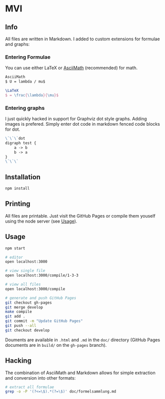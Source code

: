 # MVI

## Info

All files are written in Markdown. I added to custom extensions for formulae and graphs:

### Entering Formulae

You can use either LaTeX or [AsciiMath](asciimath.org) (recommended) for math.

```md
AsciiMath
$ U = lambda / mu$
```

```tex
\LaTeX
$ = \frac{\lambda}{\mu}$
```

### Entering graphs

I just quickly hacked in support for Graphviz dot style graphs. Adding images is prefered. Simply enter dot code in markdown fenced code blocks for dot.

```md
\`\`\`dot
digraph test {
    a -> b
    b -> a
}
\`\`\`
```

## Installation

```bash
npm install
```

## Printing

All files are printable. Just visit the GitHub Pages or compile them youself using the node server (see [Usage](#usage)).

## Usage
```bash
npm start

# editor
open localhost:3000

# view single file
open localhost:3000/compile/1-3-3

# view all files
open localhost:3000/compile

# generate and push GitHub Pages
git checkout gh-pages
git merge develop
make compile
git add .
git commit -m "Update GitHub Pages"
git push --all
git checkout develop
```

Douments are available in `.html` and `.md` in the `doc/` directory (GitHub Pages documents are in `build/` on the `gh-pages` branch).

## Hacking

The combination of AsciiMath and Markdown allows for simple extraction and conversion into other formats:

```bash
# extract all formulae
grep -o -P '(?<=\$).*(?=\$)' doc/formelsammlung.md
```